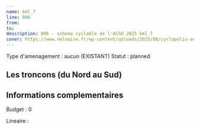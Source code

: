 ```yaml
---
name: kml_7 
line: 806
from: 
to:  
description: 806 - schema cyclable de l'ACSO 2025 kml_7 
cover: https://www.velooise.fr/wp-content/uploads/2025/08/cyclopolis-acso-806.jpg
---
```

Type d'amenagement : aucun (EXISTANT)
Statut : planned
## Les troncons (du Nord au Sud)

## Informations complementaires

Budget  : 0 

Lineaire :

